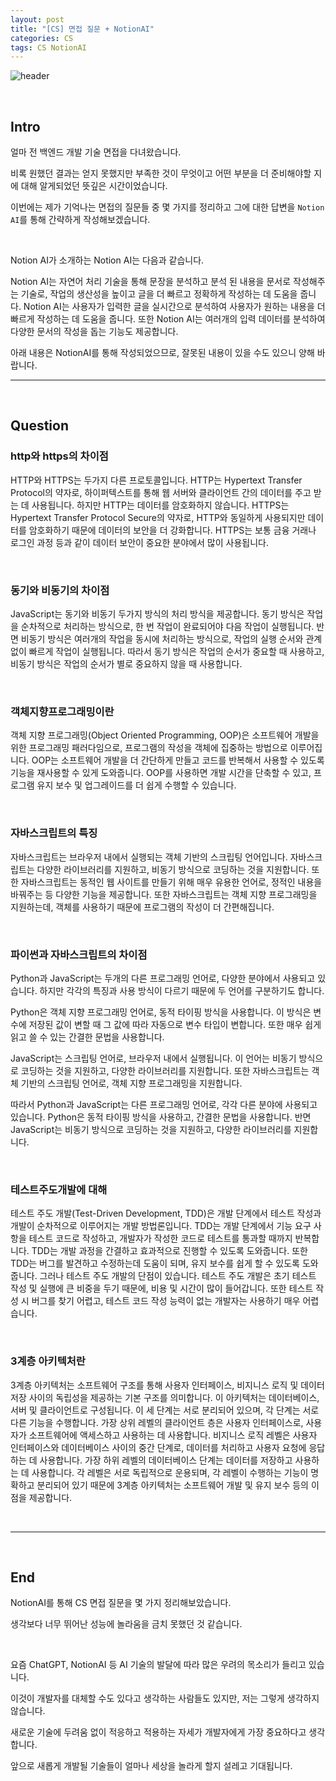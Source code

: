 ```yaml
---
layout: post
title: "[CS] 면접 질문 + NotionAI"
categories: CS
tags: CS NotionAI
---
```


![header](https://user-images.githubusercontent.com/108377235/218323945-0e0f825c-11d5-4135-8dad-bd8e02cbd859.png)

<br/>

## Intro

얼마 전 백엔드 개발 기술 면접을 다녀왔습니다.

비록 원했던 결과는 얻지 못했지만 부족한 것이 무엇이고 어떤 부분을 더 준비해야할 지에 대해 알게되었던 뜻깊은 시간이었습니다.

이번에는 제가 기억나는 면접의 질문들 중 몇 가지를 정리하고 그에 대한 답변을 `Notion AI`를 통해 간략하게 작성해보겠습니다.

<br/>

Notion AI가 소개하는 Notion AI는 다음과 같습니다.

<aside>
Notion AI는 자연어 처리 기술을 통해 문장을 분석하고 분석 된 내용을 문서로 작성해주는 기술로, 작업의 생산성을 높이고 글을 더 빠르고 정확하게 작성하는 데 도움을 줍니다. Notion AI는 사용자가 입력한 글을 실시간으로 분석하여 사용자가 원하는 내용을 더 빠르게 작성하는 데 도움을 줍니다. 또한 Notion AI는 여러개의 입력 데이터를 분석하여 다양한 문서의 작성을 돕는 기능도 제공합니다.
</aside>

아래 내용은 NotionAI를 통해 작성되었으므로, 잘못된 내용이 있을 수도 있으니 양해 바랍니다.

---

<br/>

## Question

### http와 https의 차이점

HTTP와 HTTPS는 두가지 다른 프로토콜입니다. HTTP는 Hypertext Transfer Protocol의 약자로, 하이퍼텍스트를 통해 웹 서버와 클라이언트 간의 데이터를 주고 받는 데 사용됩니다. 하지만 HTTP는 데이터를 암호화하지 않습니다. HTTPS는 Hypertext Transfer Protocol Secure의 약자로, HTTP와 동일하게 사용되지만 데이터를 암호화하기 때문에 데이터의 보안을 더 강화합니다. HTTPS는 보통 금융 거래나 로그인 과정 등과 같이 데이터 보안이 중요한 분야에서 많이 사용됩니다.

<br/>

### 동기와 비동기의 차이점

JavaScript는 동기와 비동기 두가지 방식의 처리 방식을 제공합니다. 동기 방식은 작업을 순차적으로 처리하는 방식으로, 한 번 작업이 완료되어야 다음 작업이 실행됩니다. 반면 비동기 방식은 여러개의 작업을 동시에 처리하는 방식으로, 작업의 실행 순서와 관계 없이 빠르게 작업이 실행됩니다. 따라서 동기 방식은 작업의 순서가 중요할 때 사용하고, 비동기 방식은 작업의 순서가 별로 중요하지 않을 때 사용합니다.

<br/>

### 객체지향프로그래밍이란

객체 지향 프로그래밍(Object Oriented Programming, OOP)은 소프트웨어 개발을 위한 프로그래밍 패러다임으로, 프로그램의 작성을 객체에 집중하는 방법으로 이루어집니다. OOP는 소프트웨어 개발을 더 간단하게 만들고 코드를 반복해서 사용할 수 있도록 기능을 재사용할 수 있게 도와줍니다. OOP를 사용하면 개발 시간을 단축할 수 있고, 프로그램 유지 보수 및 업그레이드를 더 쉽게 수행할 수 있습니다.

<br/>

### 자바스크립트의 특징

자바스크립트는 브라우저 내에서 실행되는 객체 기반의 스크립팅 언어입니다. 자바스크립트는 다양한 라이브러리를 지원하고, 비동기 방식으로 코딩하는 것을 지원합니다. 또한 자바스크립트는 동적인 웹 사이트를 만들기 위해 매우 유용한 언어로, 정적인 내용을 바꿔주는 등 다양한 기능을 제공합니다. 또한 자바스크립트는 객체 지향 프로그래밍을 지원하는데, 객체를 사용하기 때문에 프로그램의 작성이 더 간편해집니다.

<br/>

### 파이썬과 자바스크립트의 차이점

Python과 JavaScript는 두개의 다른 프로그래밍 언어로, 다양한 분야에서 사용되고 있습니다. 하지만 각각의 특징과 사용 방식이 다르기 때문에 두 언어를 구분하기도 합니다.

Python은 객체 지향 프로그래밍 언어로, 동적 타이핑 방식을 사용합니다. 이 방식은 변수에 저장된 값이 변할 때 그 값에 따라 자동으로 변수 타입이 변합니다. 또한 매우 쉽게 읽고 쓸 수 있는 간결한 문법을 사용합니다.

JavaScript는 스크립팅 언어로, 브라우저 내에서 실행됩니다. 이 언어는 비동기 방식으로 코딩하는 것을 지원하고, 다양한 라이브러리를 지원합니다. 또한 자바스크립트는 객체 기반의 스크립팅 언어로, 객체 지향 프로그래밍을 지원합니다.

따라서 Python과 JavaScript는 다른 프로그래밍 언어로, 각각 다른 분야에 사용되고 있습니다. Python은 동적 타이핑 방식을 사용하고, 간결한 문법을 사용합니다. 반면 JavaScript는 비동기 방식으로 코딩하는 것을 지원하고, 다양한 라이브러리를 지원합니다.

<br/>

### 테스트주도개발에 대해

테스트 주도 개발(Test-Driven Development, TDD)은 개발 단계에서 테스트 작성과 개발이 순차적으로 이루어지는 개발 방법론입니다. TDD는 개발 단계에서 기능 요구 사항을 테스트 코드로 작성하고, 개발자가 작성한 코드로 테스트를 통과할 때까지 반복합니다. TDD는 개발 과정을 간결하고 효과적으로 진행할 수 있도록 도와줍니다. 또한 TDD는 버그를 발견하고 수정하는데 도움이 되며, 유지 보수를 쉽게 할 수 있도록 도와줍니다. 그러나 테스트 주도 개발의 단점이 있습니다. 테스트 주도 개발은 초기 테스트 작성 및 실행에 큰 비중을 두기 때문에, 비용 및 시간이 많이 들어갑니다. 또한 테스트 작성 시 버그를 찾기 어렵고, 테스트 코드 작성 능력이 없는 개발자는 사용하기 매우 어렵습니다.

<br/>

### 3계층 아키텍처란

3계층 아키텍처는 소프트웨어 구조를 통해 사용자 인터페이스, 비지니스 로직 및 데이터 저장 사이의 독립성을 제공하는 기본 구조를 의미합니다. 이 아키텍처는 데이터베이스, 서버 및 클라이언트로 구성됩니다. 이 세 단계는 서로 분리되어 있으며, 각 단계는 서로 다른 기능을 수행합니다. 가장 상위 레벨의 클라이언트 층은 사용자 인터페이스로, 사용자가 소프트웨어에 액세스하고 사용하는 데 사용합니다. 비지니스 로직 레벨은 사용자 인터페이스와 데이터베이스 사이의 중간 단계로, 데이터를 처리하고 사용자 요청에 응답하는 데 사용합니다. 가장 하위 레벨의 데이터베이스 단계는 데이터를 저장하고 사용하는 데 사용합니다. 각 레벨은 서로 독립적으로 운용되며, 각 레벨이 수행하는 기능이 명확하고 분리되어 있기 때문에 3계층 아키텍처는 소프트웨어 개발 및 유지 보수 등의 이점을 제공합니다.

<br/>

---

<br/>

## End

NotionAI를 통해 CS 면접 질문을 몇 가지 정리해보았습니다.

생각보다 너무 뛰어난 성능에 놀라움을 금치 못했던 것 같습니다.

<br/>

요즘 ChatGPT, NotionAI 등 AI 기술의 발달에 따라 많은 우려의 목소리가 들리고 있습니다.

이것이 개발자를 대체할 수도 있다고 생각하는 사람들도 있지만, 저는 그렇게 생각하지 않습니다.

새로운 기술에 두려움 없이 적응하고 적용하는 자세가 개발자에게 가장 중요하다고 생각합니다.

앞으로 새롭게 개발될 기술들이 얼마나 세상을 놀라게 할지 설레고 기대됩니다.
